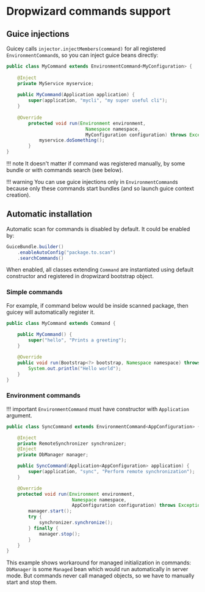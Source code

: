 # Dropwizard commands support

## Guice injections

Guicey calls `injector.injectMembers(command)` for all registered `EnvironmentCommand`s, so you can inject guice beans directly:

```java
public class MyCommand extends EnvironmentCommand<MyConfiguration> {
    
    @Inject
    private MyService myservice;
    
    public MyCommand(Application application) {
        super(application, "mycli", "my super useful cli");
    }
    
    @Override
        protected void run(Environment environment, 
                             Namespace namespace, 
                             MyConfiguration configuration) throws Exception { 
            myservice.doSomething();        
        }
}
```
 
!!! note 
    It doesn't matter if command was registered manually, by some bundle or with commands search (see below).

!!! warning
    You can use guice injections only in `EnvironmentCommand`s because only these commands start bundles (and so launch guice context creation).

## Automatic installation

Automatic scan for commands is disabled by default. It could be enabled by: 

```java
GuiceBundle.builder()
    .enableAutoConfig("package.to.scan")
    .searchCommands()
``` 

When enabled, all classes extending `Command` are instantiated using default constructor and registered in dropwizard bootstrap object. 

### Simple commands

For example, if command below would be inside scanned package, then guicey will automatically register it.

```java
public class MyCommand extends Command {
    
    public MyCommand() {
        super("hello", "Prints a greeting");
    }

    @Override
    public void run(Bootstrap<?> bootstrap, Namespace namespace) throws Exception {
        System.out.println("Hello world");
    }
}
```

### Environment commands

!!! important
    `EnvironmentCommand` must have constructor with `Application` argument.

```java
public class SyncCommand extends EnvironmentCommand<AppConfiguration> {

    @Inject
    private RemoteSynchronizer synchronizer;
    @Inject
    private DbManager manager;

    public SyncCommand(Application<AppConfiguration> application) {
        super(application, "sync", "Perform remote synchronization");
    }

    @Override
    protected void run(Environment environment, 
                        Namespace namespace, 
                        AppConfiguration configuration) throws Exception {
        manager.start();
        try {
            synchronizer.synchronize();
        } finally {
            manager.stop();
        }
    }
}
```

This example shows workaround for managed initialization in commands: `DbManager` is some `Managed` bean which would run automatically 
in server mode. But commands never call managed objects, so we have to manually start and stop them.
